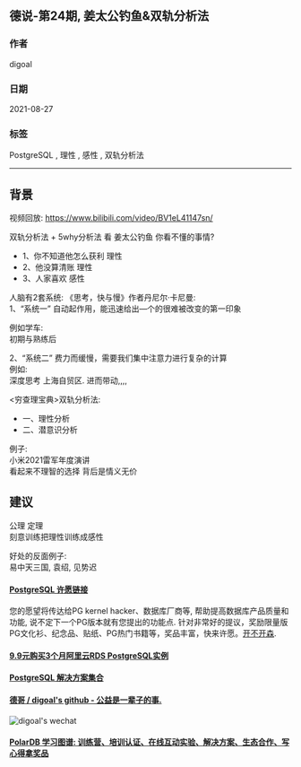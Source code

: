 ## 德说-第24期, 姜太公钓鱼&双轨分析法               
                
### 作者                
digoal                
                
### 日期                
2021-08-27                 
                
### 标签                
PostgreSQL , 理性 , 感性 , 双轨分析法                   
                
----                
                
## 背景              
视频回放: https://www.bilibili.com/video/BV1eL41147sn/           
              
  
双轨分析法 + 5why分析法   看 姜太公钓鱼   你看不懂的事情?     
- 1、你不知道他怎么获利   理性  
- 2、他没算清账          理性  
- 3、人家喜欢            感性  
  
  
人脑有2套系统: 《思考，快与慢》作者丹尼尔·卡尼曼:   
1、“系统一” 自动起作用，能迅速给出—个的很难被改变的第一印象  
  
例如学车:   
初期与熟练后  
  
  
2、“系统二” 费力而缓慢，需要我们集中注意力进行复杂的计算  
例如:  
深度思考   上海自贸区.  进而带动,,,,    
  
  
<穷查理宝典>双轨分析法:   
- 一、理性分析  
- 二、潜意识分析  
  
  
例子:   
小米2021雷军年度演讲  
看起来不理智的选择 背后是情义无价  
  
## 建议  
公理 定理     
刻意训练把理性训练成感性     
  
好处的反面例子:  
易中天三国, 袁绍, 见势迟  
    
    
  
#### [PostgreSQL 许愿链接](https://github.com/digoal/blog/issues/76 "269ac3d1c492e938c0191101c7238216")
您的愿望将传达给PG kernel hacker、数据库厂商等, 帮助提高数据库产品质量和功能, 说不定下一个PG版本就有您提出的功能点. 针对非常好的提议，奖励限量版PG文化衫、纪念品、贴纸、PG热门书籍等，奖品丰富，快来许愿。[开不开森](https://github.com/digoal/blog/issues/76 "269ac3d1c492e938c0191101c7238216").  
  
  
#### [9.9元购买3个月阿里云RDS PostgreSQL实例](https://www.aliyun.com/database/postgresqlactivity "57258f76c37864c6e6d23383d05714ea")
  
  
#### [PostgreSQL 解决方案集合](https://yq.aliyun.com/topic/118 "40cff096e9ed7122c512b35d8561d9c8")
  
  
#### [德哥 / digoal's github - 公益是一辈子的事.](https://github.com/digoal/blog/blob/master/README.md "22709685feb7cab07d30f30387f0a9ae")
  
  
![digoal's wechat](../pic/digoal_weixin.jpg "f7ad92eeba24523fd47a6e1a0e691b59")
  
  
#### [PolarDB 学习图谱: 训练营、培训认证、在线互动实验、解决方案、生态合作、写心得拿奖品](https://www.aliyun.com/database/openpolardb/activity "8642f60e04ed0c814bf9cb9677976bd4")
  
